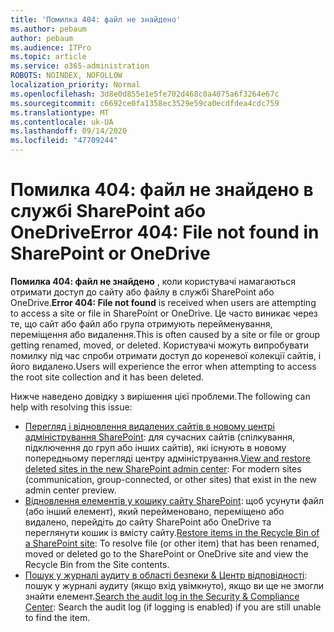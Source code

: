 ```yaml
---
title: 'Помилка 404: файл не знайдено'
ms.author: pebaum
author: pebaum
ms.audience: ITPro
ms.topic: article
ms.service: o365-administration
ROBOTS: NOINDEX, NOFOLLOW
localization_priority: Normal
ms.openlocfilehash: 3d8e0d855e1e5fe702d468c0a4075a6f3264e67c
ms.sourcegitcommit: c6692ce0fa1358ec3529e59ca0ecdfdea4cdc759
ms.translationtype: MT
ms.contentlocale: uk-UA
ms.lasthandoff: 09/14/2020
ms.locfileid: "47709244"
---
```

# <a name="error-404-file-not-found-in-sharepoint-or-onedrive"></a><span data-ttu-id="85a2c-102">Помилка 404: файл не знайдено в службі SharePoint або OneDrive</span><span class="sxs-lookup"><span data-stu-id="85a2c-102">Error 404: File not found in SharePoint or OneDrive</span></span>

<span data-ttu-id="85a2c-103">**Помилка 404: файл не знайдено** , коли користувачі намагаються отримати доступ до сайту або файлу в службі SharePoint або OneDrive.</span><span class="sxs-lookup"><span data-stu-id="85a2c-103">**Error 404: File not found** is received when users are attempting to access a site or file in SharePoint or OneDrive.</span></span> <span data-ttu-id="85a2c-104">Це часто виникає через те, що сайт або файл або група отримують перейменування, переміщення або видалення.</span><span class="sxs-lookup"><span data-stu-id="85a2c-104">This is often caused by a site or file or group getting renamed, moved, or deleted.</span></span>
<span data-ttu-id="85a2c-105">Користувачі можуть випробувати помилку під час спроби отримати доступ до кореневої колекції сайтів, і його видалено.</span><span class="sxs-lookup"><span data-stu-id="85a2c-105">Users will experience the error when attempting to access the root site collection and it has been deleted.</span></span>

<span data-ttu-id="85a2c-106">Нижче наведено довідку з вирішення цієї проблеми.</span><span class="sxs-lookup"><span data-stu-id="85a2c-106">The following can help with resolving this issue:</span></span>
- <span data-ttu-id="85a2c-107">[Перегляд і відновлення видалених сайтів в новому центрі адміністрування SharePoint](https://docs.microsoft.com/sharepoint/view-and-restore-deleted-sites-in-new-admin-center): для сучасних сайтів (спілкування, підключення до груп або інших сайтів), які існують в новому попередньому перегляді центру адміністрування.</span><span class="sxs-lookup"><span data-stu-id="85a2c-107">[View and restore deleted sites in the new SharePoint admin center](https://docs.microsoft.com/sharepoint/view-and-restore-deleted-sites-in-new-admin-center):  For modern sites (communication, group-connected, or other sites) that exist in the new admin center preview.</span></span>
- <span data-ttu-id="85a2c-108">[Відновлення елементів у кошику сайту SharePoint](https://support.office.com/article/Restore-items-in-the-Recycle-Bin-of-a-SharePoint-site-6df466b6-55f2-4898-8d6e-c0dff851a0be): щоб усунути файл (або інший елемент), який перейменовано, переміщено або видалено, перейдіть до сайту SharePoint або OneDrive та переглянути кошик із вмісту сайту.</span><span class="sxs-lookup"><span data-stu-id="85a2c-108">[Restore items in the Recycle Bin of a SharePoint site](https://support.office.com/article/Restore-items-in-the-Recycle-Bin-of-a-SharePoint-site-6df466b6-55f2-4898-8d6e-c0dff851a0be):  To resolve file (or other item) that has been renamed, moved or deleted go to the SharePoint or OneDrive site and view the Recycle Bin from the Site contents.</span></span>
- <span data-ttu-id="85a2c-109">[Пошук у журналі аудиту в області безпеки &amp; Центр відповідності](https://docs.microsoft.com/microsoft-365/compliance/search-the-audit-log-in-security-and-compliance): пошук у журналі аудиту (якщо вхід увімкнуто), якщо ви ще не змогли знайти елемент.</span><span class="sxs-lookup"><span data-stu-id="85a2c-109">[Search the audit log in the Security &amp; Compliance Center](https://docs.microsoft.com/microsoft-365/compliance/search-the-audit-log-in-security-and-compliance):  Search the audit log (if logging is enabled) if you are still unable to find the item.</span></span>